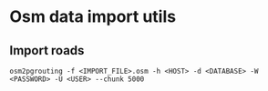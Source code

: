 # Osm data import utils

## Import roads
```
osm2pgrouting -f <IMPORT_FILE>.osm -h <HOST> -d <DATABASE> -W <PASSWORD> -U <USER> --chunk 5000
```